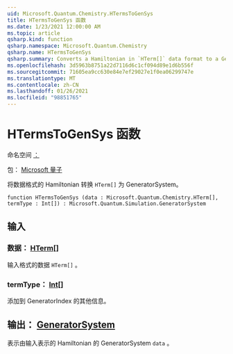 ```yaml
---
uid: Microsoft.Quantum.Chemistry.HTermsToGenSys
title: HTermsToGenSys 函数
ms.date: 1/23/2021 12:00:00 AM
ms.topic: article
qsharp.kind: function
qsharp.namespace: Microsoft.Quantum.Chemistry
qsharp.name: HTermsToGenSys
qsharp.summary: Converts a Hamiltonian in `HTerm[]` data format to a GeneratorSystem.
ms.openlocfilehash: 3d5963b8751a22d7116d6c1cf094d89e1d6b556f
ms.sourcegitcommit: 71605ea9cc630e84e7ef29027e1f0ea06299747e
ms.translationtype: MT
ms.contentlocale: zh-CN
ms.lasthandoff: 01/26/2021
ms.locfileid: "98851765"
---
```

# <a name="htermstogensys-function"></a>HTermsToGenSys 函数

命名空间 [：](xref:Microsoft.Quantum.Chemistry)

包： [Microsoft 量子](https://nuget.org/packages/Microsoft.Quantum.Chemistry)


将数据格式的 Hamiltonian 转换 `HTerm[]` 为 GeneratorSystem。

```qsharp
function HTermsToGenSys (data : Microsoft.Quantum.Chemistry.HTerm[], termType : Int[]) : Microsoft.Quantum.Simulation.GeneratorSystem
```


## <a name="input"></a>输入

### <a name="data--hterm"></a>数据： [HTerm](xref:Microsoft.Quantum.Chemistry.HTerm)[]

输入格式的数据 `HTerm[]` 。


### <a name="termtype--int"></a>termType： [Int](xref:microsoft.quantum.lang-ref.int)[]

添加到 GeneratorIndex 的其他信息。



## <a name="output--generatorsystem"></a>输出： [GeneratorSystem](xref:Microsoft.Quantum.Simulation.GeneratorSystem)

表示由输入表示的 Hamiltonian 的 GeneratorSystem `data` 。